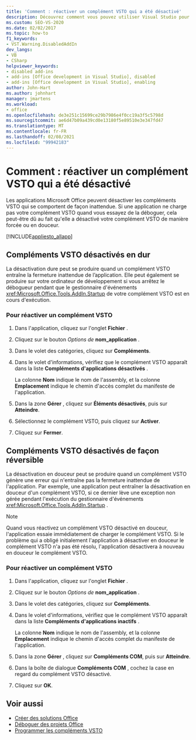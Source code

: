 ```yaml
---
title: 'Comment : réactiver un complément VSTO qui a été désactivé'
description: Découvrez comment vous pouvez utiliser Visual Studio pour réactiver un complément VSTO qui a été désactivé dans une application Microsoft Office.
ms.custom: SEO-VS-2020
ms.date: 02/02/2017
ms.topic: how-to
f1_keywords:
- VST.Warning.DisabledAddIn
dev_langs:
- VB
- CSharp
helpviewer_keywords:
- disabled add-ins
- add-ins [Office development in Visual Studio], disabled
- add-ins [Office development in Visual Studio], enabling
author: John-Hart
ms.author: johnhart
manager: jmartens
ms.workload:
- office
ms.openlocfilehash: de3e251c15699ce29b7986e4f0cc19a3f5c5798d
ms.sourcegitcommit: ae6d47b09a439cd0e13180f5e89510e3e347fd47
ms.translationtype: MT
ms.contentlocale: fr-FR
ms.lasthandoff: 02/08/2021
ms.locfileid: "99942183"
---
```

# <a name="how-to-re-enable-a-vsto-add-in-that-has-been-disabled"></a>Comment : réactiver un complément VSTO qui a été désactivé
  Les applications Microsoft Office peuvent désactiver les compléments VSTO qui se comportent de façon inattendue. Si une application ne charge pas votre complément VSTO quand vous essayez de la déboguer, cela peut-être dû au fait qu'elle a désactivé votre complément VSTO de manière forcée ou en douceur.

 [!INCLUDE[appliesto_allapp](../vsto/includes/appliesto-allapp-md.md)]

## <a name="hard-disabled-vsto-add-ins"></a>Compléments VSTO désactivés en dur
 La désactivation dure peut se produire quand un complément VSTO entraîne la fermeture inattendue de l’application. Elle peut également se produire sur votre ordinateur de développement si vous arrêtez le débogueur pendant que le gestionnaire d'événements <xref:Microsoft.Office.Tools.AddIn.Startup> de votre complément VSTO est en cours d'exécution.

### <a name="to-re-enable-a-vsto-add-in"></a>Pour réactiver un complément VSTO

1. Dans l'application, cliquez sur l'onglet **Fichier** .

2. Cliquez sur le bouton *Options de* **nom_application** .

3. Dans le volet des catégories, cliquez sur **Compléments**.

4. Dans le volet d'informations, vérifiez que le complément VSTO apparaît dans la liste **Compléments d'applications désactivés** .

     La colonne **Nom** indique le nom de l'assembly, et la colonne **Emplacement** indique le chemin d'accès complet du manifeste de l'application.

5. Dans la zone **Gérer** , cliquez sur **Éléments désactivés**, puis sur **Atteindre**.

6. Sélectionnez le complément VSTO, puis cliquez sur **Activer**.

7. Cliquez sur **Fermer**.

## <a name="soft-disabled-vsto-add-ins"></a>Compléments VSTO désactivés de façon réversible
 La désactivation en douceur peut se produire quand un complément VSTO génère une erreur qui n'entraîne pas la fermeture inattendue de l'application. Par exemple, une application peut entraîner la désactivation en douceur d'un complément VSTO, si ce dernier lève une exception non gérée pendant l'exécution du gestionnaire d'événements <xref:Microsoft.Office.Tools.AddIn.Startup> .

> [!NOTE]
> Quand vous réactivez un complément VSTO désactivé en douceur, l'application essaie immédiatement de charger le complément VSTO. Si le problème qui a obligé initialement l'application à désactiver en douceur le complément VSTO n'a pas été résolu, l'application désactivera à nouveau en douceur le complément VSTO.

### <a name="to-re-enable-a-vsto-add-in"></a>Pour réactiver un complément VSTO

1. Dans l'application, cliquez sur l'onglet **Fichier** .

2. Cliquez sur le bouton *Options de* **nom_application** .

3. Dans le volet des catégories, cliquez sur **Compléments**.

4. Dans le volet d'informations, vérifiez que le complément VSTO apparaît dans la liste **Compléments d'applications inactifs** .

     La colonne **Nom** indique le nom de l'assembly, et la colonne **Emplacement** indique le chemin d'accès complet du manifeste de l'application.

5. Dans la zone **Gérer** , cliquez sur **Compléments COM**, puis sur **Atteindre**.

6. Dans la boîte de dialogue **Compléments COM** , cochez la case en regard du complément VSTO désactivé.

7. Cliquez sur **OK**.

## <a name="see-also"></a>Voir aussi
- [Créer des solutions Office](../vsto/building-office-solutions.md)
- [Déboguer des projets Office](../vsto/debugging-office-projects.md)
- [Programmer les compléments VSTO](../vsto/programming-vsto-add-ins.md)
